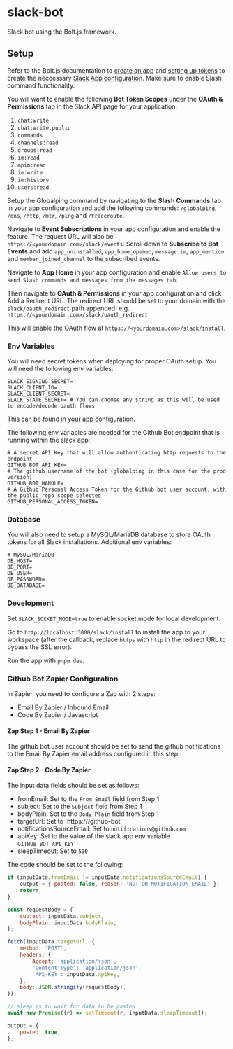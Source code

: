 # slack-bot

Slack bot using the Bolt.js framework.

## Setup

Refer to the Bolt.js documentation to [create an app](https://slack.dev/bolt-js/tutorial/getting-started#create-an-app) and [setting up tokens](https://slack.dev/bolt-js/tutorial/getting-started#tokens-and-installing-apps) to create the neccessary [Slack App configuration](https://api.slack.com/apps). Make sure to enable Slash command functionality.

You will want to enable the following **Bot Token Scopes** under the **OAuth & Permissions** tab in the Slack API page for your application:

1. `chat:write`
2. `chat:write.public`
3. `commands`
4. `channels:read`
5. `groups:read`
6. `im:read`
7. `mpim:read`
8. `im:write`
9. `im:history`
10. `users:read`

Setup the Globalping command by navigating to the **Slash Commands** tab in your app configuration and add the following commands: `/globalping`, `/dns`, `/http`, `/mtr`, `/ping` and `/traceroute`.

Navigate to **Event Subscriptions** in your app configuration and enable the feature. The request URL will also be `https://<yourdomain.com>/slack/events`. Scroll down to **Subscribe to Bot Events** and add `app_uninstalled`, `app_home_opened`, `message.im`, `app_mention` and `member_joined_channel` to the subscribed events.

Navigate to **App Home** in your app configuration and enable `Allow users to send Slash commands and messages from the messages tab`.

Then navigate to **OAuth & Permissions** in your app configuration and click Add a Redirect URL. The redirect URL should be set to your domain with the `slack/oauth_redirect` path appended. e.g. `https://<yourdomain.com>/slack/oauth_redirect`

This will enable the OAuth flow at `https://<yourdomain.com>/slack/install`.

### Env Variables

You will need secret tokens when deploying for proper OAuth setup. You will need the following env variables:

```
SLACK_SIGNING_SECRET=
SLACK_CLIENT_ID=
SLACK_CLIENT_SECRET=
SLACK_STATE_SECRET= # You can choose any string as this will be used to encode/decode oauth flows
```

This can be found in your [app configuration](https://api.slack.com/apps).

The following env variables are needed for the Github Bot endpoint that is running within the slack app:

```
# A secret API Key that will allow authenticating http requests to the endpoint
GITHUB_BOT_API_KEY=
# The github username of the bot (globalping in this case for the prod version)
GITHUB_BOT_HANDLE=
# A Github Personal Access Token for the Github bot user account, with the public_repo scope selected
GITHUB_PERSONAL_ACCESS_TOKEN=
```

### Database

You will also need to setup a MySQL/MariaDB database to store OAuth tokens for all Slack installations. Additional env variables:

```
# MySQL/MariaDB
DB_HOST=
DB_PORT=
DB_USER=
DB_PASSWORD=
DB_DATABASE=
```

### Development

Set `SLACK_SOCKET_MODE=true` to enable socket mode for local development.

Go to `http://localhost:3000/slack/install` to install the app to your workspace (after the callback, replace `https` with `http` in the redirect URL to bypass the SSL error).

Run the app with `pnpm dev`.

### Github Bot Zapier Configuration

In Zapier, you need to configure a Zap with 2 steps:

- Email By Zapier / Inbound Email
- Code By Zapier / Javascript

#### Zap Step 1 - Email By Zapier

The github bot user account should be set to send the github notifications to the Email By Zapier email address configured in this step.

#### Zap Step 2 - Code By Zapier

The input data fields should be set as follows:

- fromEmail: Set to the `From Email` field from Step 1
- subject: Set to the `Subject` field from Step 1
- bodyPlain: Set to the `Body Plain` field from Step 1
- targetUrl: Set to `https://<slack-app-domain>/github-bot``
- notificationsSourceEmail: Set to `notifications@github.com`
- apiKey: Set to the value of the slack app env variable `GITHUB_BOT_API_KEY`
- sleepTimeout: Set to `500`

The code should be set to the following:

```javascript
if (inputData.fromEmail != inputData.notificationsSourceEmail) {
	output = { posted: false, reason: 'NOT_GH_NOTIFICATION_EMAIL' };
	return;
}

const requestBody = {
	subject: inputData.subject,
	bodyPlain: inputData.bodyPlain,
};

fetch(inputData.targetUrl, {
	method: 'POST',
	headers: {
		Accept: 'application/json',
		'Content-Type': 'application/json',
		'API-KEY': inputData.apiKey,
	},
	body: JSON.stringify(requestBody),
});

// sleep ms to wait for data to be posted
await new Promise((r) => setTimeout(r, inputData.sleepTimeout));

output = {
	posted: true,
};
```
